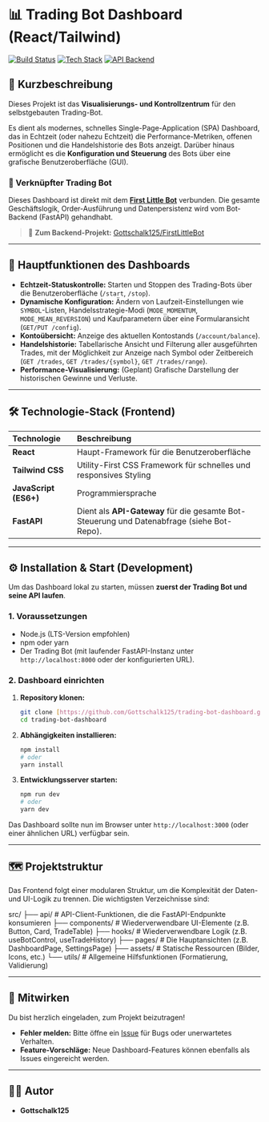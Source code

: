 # 📊 Trading Bot Dashboard (React/Tailwind)

[![Build Status](https://img.shields.io/badge/Status-In%20Entwicklung-yellow.svg)](YOUR_CI_LINK_HERE) 
[![Tech Stack](https://img.shields.io/badge/Frontend-React%20%7C%20Tailwind%20CSS-blue.svg)](https://reactjs.org/)
[![API Backend](https://img.shields.io/badge/API-FastAPI-green.svg)](https://fastapi.tiangolo.com/)

## 📝 Kurzbeschreibung

Dieses Projekt ist das **Visualisierungs- und Kontrollzentrum** für den selbstgebauten Trading-Bot.

Es dient als modernes, schnelles Single-Page-Application (SPA) Dashboard, das in Echtzeit (oder nahezu Echtzeit) die Performance-Metriken, offenen Positionen und die Handelshistorie des Bots anzeigt. Darüber hinaus ermöglicht es die **Konfiguration und Steuerung** des Bots über eine grafische Benutzeroberfläche (GUI).

### 🤖 Verknüpfter Trading Bot

Dieses Dashboard ist direkt mit dem **[First Little Bot](https://github.com/Gottschalk125/FirstLittleBot)** verbunden. Die gesamte Geschäftslogik, Order-Ausführung und Datenpersistenz wird vom Bot-Backend (FastAPI) gehandhabt.

> 🔗 **Zum Backend-Projekt:** [Gottschalk125/FirstLittleBot](https://github.com/Gottschalk125/FirstLittleBot)

---

## 🚀 Hauptfunktionen des Dashboards

* **Echtzeit-Statuskontrolle:** Starten und Stoppen des Trading-Bots über die Benutzeroberfläche (`/start`, `/stop`).
* **Dynamische Konfiguration:** Ändern von Laufzeit-Einstellungen wie `SYMBOL`-Listen, Handelsstrategie-Modi (`MODE_MOMENTUM`, `MODE_MEAN_REVERSION`) und Kaufparametern über eine Formularansicht (`GET/PUT /config`).
* **Kontoübersicht:** Anzeige des aktuellen Kontostands (`/account/balance`).
* **Handelshistorie:** Tabellarische Ansicht und Filterung aller ausgeführten Trades, mit der Möglichkeit zur Anzeige nach Symbol oder Zeitbereich (`GET /trades`, `GET /trades/{symbol}`, `GET /trades/range`).
* **Performance-Visualisierung:** (Geplant) Grafische Darstellung der historischen Gewinne und Verluste.

---

## 🛠️ Technologie-Stack (Frontend)

| Technologie | Beschreibung |
| :--- | :--- |
| **React** | Haupt-Framework für die Benutzeroberfläche |
| **Tailwind CSS** | Utility-First CSS Framework für schnelles und responsives Styling |
| **JavaScript (ES6+)** | Programmiersprache |
| **FastAPI** | Dient als **API-Gateway** für die gesamte Bot-Steuerung und Datenabfrage (siehe Bot-Repo). |

---

## ⚙️ Installation & Start (Development)

Um das Dashboard lokal zu starten, müssen **zuerst der Trading Bot und seine API laufen**.

### 1. Voraussetzungen

* Node.js (LTS-Version empfohlen)
* npm oder yarn
* Der Trading Bot (mit laufender FastAPI-Instanz unter `http://localhost:8000` oder der konfigurierten URL).

### 2. Dashboard einrichten

1.  **Repository klonen:**
    ```bash
    git clone [https://github.com/Gottschalk125/trading-bot-dashboard.git](https://github.com/Gottschalk125/trading-bot-dashboard.git)
    cd trading-bot-dashboard
    ```
2.  **Abhängigkeiten installieren:**
    ```bash
    npm install
    # oder
    yarn install
    ```
3.  **Entwicklungsserver starten:**
    ```bash
    npm run dev
    # oder
    yarn dev
    ```

Das Dashboard sollte nun im Browser unter `http://localhost:3000` (oder einer ähnlichen URL) verfügbar sein.

---

## 🗺️ Projektstruktur

Das Frontend folgt einer modularen Struktur, um die Komplexität der Daten- und UI-Logik zu trennen. Die wichtigsten Verzeichnisse sind:

src/
├── api/          # API-Client-Funktionen, die die FastAPI-Endpunkte konsumieren
├── components/   # Wiederverwendbare UI-Elemente (z.B. Button, Card, TradeTable)
├── hooks/        # Wiederverwendbare Logik (z.B. useBotControl, useTradeHistory)
├── pages/        # Die Hauptansichten (z.B. DashboardPage, SettingsPage)
├── assets/       # Statische Ressourcen (Bilder, Icons, etc.)
└── utils/        # Allgemeine Hilfsfunktionen (Formatierung, Validierung)

---

## 🤝 Mitwirken

Du bist herzlich eingeladen, zum Projekt beizutragen!

* **Fehler melden:** Bitte öffne ein [Issue](LINK_TO_ISSUES) für Bugs oder unerwartetes Verhalten.
* **Feature-Vorschläge:** Neue Dashboard-Features können ebenfalls als Issues eingereicht werden.

---

## 👨‍💻 Autor

* **Gottschalk125**


